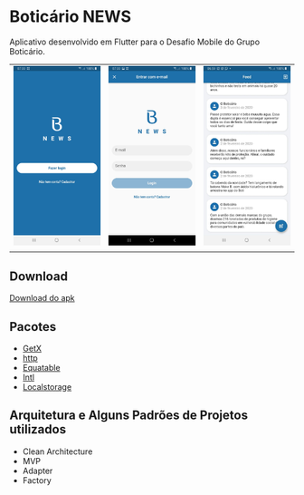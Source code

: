# Boticário NEWS

Aplicativo desenvolvido em Flutter para o Desafio Mobile do Grupo Boticário.

|                             |                             |                             |
| :-------------------------- | :-------------------------: | :-------------------------: |
| ![01](./screenshots/01.png) | ![02](./screenshots/02.png) | ![03](./screenshots/03.png) |
|                             |                             |                             |

## Download

[Download do apk](./dist/app-release.apk)

## Pacotes

- [GetX](https://pub.dev/packages/get)
- [http](https://pub.dev/packages/http)
- [Equatable](https://pub.dev/packages/equatable)
- [Intl](https://pub.dev/packages/intl)
- [Localstorage](https://pub.dev/packages/localstorage)

## Arquitetura e Alguns Padrões de Projetos utilizados

- Clean Architecture
- MVP
- Adapter
- Factory
